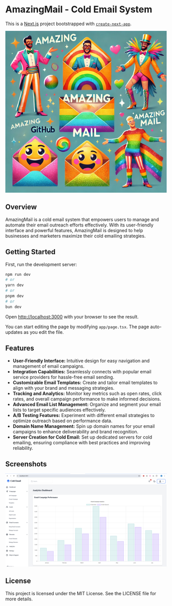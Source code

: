 
# AmazingMail - Cold Email System

This is a [Next.js](https://nextjs.org) project bootstrapped with [`create-next-app`](https://nextjs.org/docs/app/api-reference/cli/create-next-app).

![image_files](readme_files/amazingmail.webp)

## Overview
AmazingMail is a cold email system that empowers users to manage and automate their email outreach efforts effectively. With its user-friendly interface and powerful features, AmazingMail is designed to help businesses and marketers maximize their cold emailing strategies.

## Getting Started

First, run the development server:

```bash
npm run dev
# or
yarn dev
# or
pnpm dev
# or
bun dev
```

Open [http://localhost:3000](http://localhost:3000) with your browser to see the result.

You can start editing the page by modifying `app/page.tsx`. The page auto-updates as you edit the file.

## Features

- **User-Friendly Interface:** Intuitive design for easy navigation and management of email campaigns.
- **Integration Capabilities:** Seamlessly connects with popular email service providers for hassle-free email sending.
- **Customizable Email Templates:** Create and tailor email templates to align with your brand and messaging strategies.
- **Tracking and Analytics:** Monitor key metrics such as open rates, click rates, and overall campaign performance to make informed decisions.
- **Advanced Email List Management:** Organize and segment your email lists to target specific audiences effectively.
- **A/B Testing Features:** Experiment with different email strategies to optimize outreach based on performance data.
- **Domain Name Management:** Spin up domain names for your email campaigns to enhance deliverability and brand recognition.
- **Server Creation for Cold Email:** Set up dedicated servers for cold emailing, ensuring compliance with best practices and improving reliability.

## Screenshots

![image_files](readme_files/appscreen.png)

## License

This project is licensed under the MIT License. See the LICENSE file for more details.
